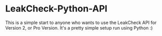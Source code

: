 # LeakCheck-Python-API
This is a simple start to anyone who wants to use the LeakCheck API for Version 2, or Pro Version. It's a pretty simple setup run using Python :)
